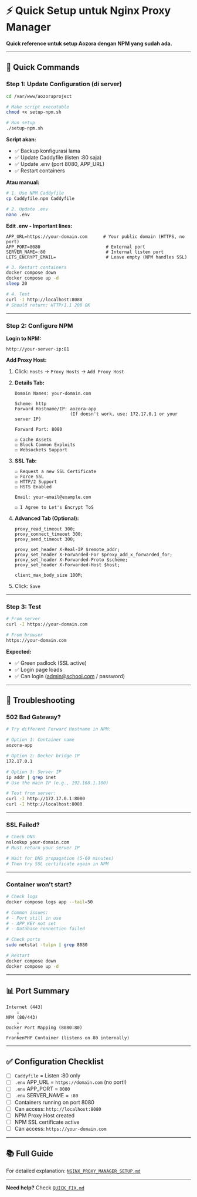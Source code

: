 # ⚡ Quick Setup untuk Nginx Proxy Manager

**Quick reference untuk setup Aozora dengan NPM yang sudah ada.**

---

## 🚀 Quick Commands

### **Step 1: Update Configuration (di server)**

```bash
cd /var/www/aozoraproject

# Make script executable
chmod +x setup-npm.sh

# Run setup
./setup-npm.sh
```

**Script akan:**
- ✅ Backup konfigurasi lama
- ✅ Update Caddyfile (listen :80 saja)
- ✅ Update .env (port 8080, APP_URL)
- ✅ Restart containers

**Atau manual:**

```bash
# 1. Use NPM Caddyfile
cp Caddyfile.npm Caddyfile

# 2. Update .env
nano .env
```

**Edit .env - Important lines:**
```env
APP_URL=https://your-domain.com      # Your public domain (HTTPS, no port)
APP_PORT=8080                         # External port
SERVER_NAME=:80                       # Internal listen port
LETS_ENCRYPT_EMAIL=                   # Leave empty (NPM handles SSL)
```

```bash
# 3. Restart containers
docker compose down
docker compose up -d
sleep 20

# 4. Test
curl -I http://localhost:8080
# Should return: HTTP/1.1 200 OK
```

---

### **Step 2: Configure NPM**

**Login to NPM:**
```
http://your-server-ip:81
```

**Add Proxy Host:**
1. Click: `Hosts` → `Proxy Hosts` → `Add Proxy Host`

2. **Details Tab:**
   ```
   Domain Names: your-domain.com
   
   Scheme: http
   Forward Hostname/IP: aozora-app
                        (If doesn't work, use: 172.17.0.1 or your server IP)
   
   Forward Port: 8080
   
   ☑ Cache Assets
   ☑ Block Common Exploits  
   ☑ Websockets Support
   ```

3. **SSL Tab:**
   ```
   ☑ Request a new SSL Certificate
   ☑ Force SSL
   ☑ HTTP/2 Support
   ☑ HSTS Enabled
   
   Email: your-email@example.com
   
   ☑ I Agree to Let's Encrypt ToS
   ```

4. **Advanced Tab (Optional):**
   ```nginx
   proxy_read_timeout 300;
   proxy_connect_timeout 300;
   proxy_send_timeout 300;
   
   proxy_set_header X-Real-IP $remote_addr;
   proxy_set_header X-Forwarded-For $proxy_add_x_forwarded_for;
   proxy_set_header X-Forwarded-Proto $scheme;
   proxy_set_header X-Forwarded-Host $host;
   
   client_max_body_size 100M;
   ```

5. Click: `Save`

---

### **Step 3: Test**

```bash
# From server
curl -I https://your-domain.com

# From browser
https://your-domain.com
```

**Expected:**
- ✅ Green padlock (SSL active)
- ✅ Login page loads
- ✅ Can login (admin@school.com / password)

---

## 🔧 Troubleshooting

### **502 Bad Gateway?**

```bash
# Try different Forward Hostname in NPM:

# Option 1: Container name
aozora-app

# Option 2: Docker bridge IP
172.17.0.1

# Option 3: Server IP
ip addr | grep inet
# Use the main IP (e.g., 192.168.1.100)

# Test from server:
curl -I http://172.17.0.1:8080
curl -I http://localhost:8080
```

---

### **SSL Failed?**

```bash
# Check DNS
nslookup your-domain.com
# Must return your server IP

# Wait for DNS propagation (5-60 minutes)
# Then try SSL certificate again in NPM
```

---

### **Container won't start?**

```bash
# Check logs
docker compose logs app --tail=50

# Common issues:
# - Port still in use
# - APP_KEY not set
# - Database connection failed

# Check ports
sudo netstat -tulpn | grep 8080

# Restart
docker compose down
docker compose up -d
```

---

## 📊 Port Summary

```
Internet (443) 
    ↓
NPM (80/443) 
    ↓
Docker Port Mapping (8080:80)
    ↓
FrankenPHP Container (listens on 80 internally)
```

---

## ✅ Configuration Checklist

- [ ] `Caddyfile` = Listen :80 only
- [ ] `.env` APP_URL = `https://domain.com` (no port!)
- [ ] `.env` APP_PORT = `8080`
- [ ] `.env` SERVER_NAME = `:80`
- [ ] Containers running on port 8080
- [ ] Can access: `http://localhost:8080`
- [ ] NPM Proxy Host created
- [ ] NPM SSL certificate active
- [ ] Can access: `https://your-domain.com`

---

## 📚 Full Guide

For detailed explanation: [`NGINX_PROXY_MANAGER_SETUP.md`](NGINX_PROXY_MANAGER_SETUP.md)

---

**Need help?** Check [`QUICK_FIX.md`](QUICK_FIX.md)

